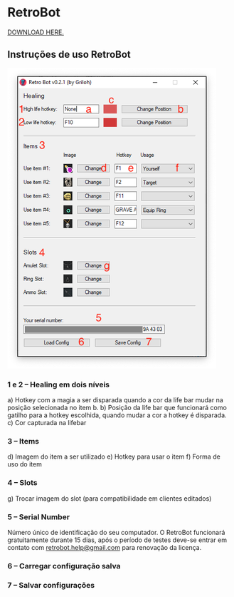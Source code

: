 # RetroBot

[DOWNLOAD HERE.](RetroBot-v0.2.1.zip)

## Instruções de uso RetroBot

![Image of RetroBot](retrobot.png)

### 1 e 2 – Healing em dois níveis

a)	Hotkey com a magia a ser disparada quando a cor da life bar mudar na posição selecionada no item b.
b)	Posição da life bar que funcionará como gatilho para a hotkey escolhida, quando mudar a cor a hotkey é disparada.
c)	Cor capturada na lifebar

### 3 – Items

d)	Imagem do item a ser utilizado
e)	Hotkey para usar o item
f)	Forma de uso do item

### 4 – Slots

g)	Trocar imagem do slot (para compatibilidade em clientes editados)

### 5 – Serial Number

Número único de identificação do seu computador.
O RetroBot funcionará gratuitamente durante 15 dias, após o período de testes deve-se entrar em contato com retrobot.help@gmail.com para renovação da licença.

### 6 – Carregar configuração salva

### 7 – Salvar configurações
